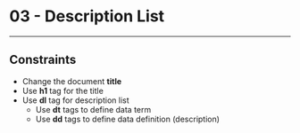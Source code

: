 ﻿# 03 - Description List
------

## Constraints
* Change the document **title**
* Use **h1** tag for the title
* Use **dl** tag for description list
    * Use **dt** tags to define data term
    * Use **dd** tags to define data definition (description)
